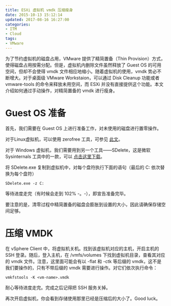```yaml
---
title: ESXi 虚拟机 vmdk 压缩瘦身
date: 2015-10-13 15:12:14
updated: 2017-08-16 16:27:00
categories: 
- ITM
- Cloud
tags:
- VMware
---
```

为了节约虚拟机的磁盘占用，VMware 提供了精简置备（Thin Provision）方式，使得磁盘占用按需分配。但是，虚拟机内删除文件虽然释放了 Guest OS 的可用空间，但却不会使得 vmdk 文件相应地缩小。随着虚拟机的使用，vmdk 势必不断增大。对于桌面级 VMware Workstaion，可以通过 Disk Cleanup 功能或者 vmware-tools 的命令来释放未用空间，而 ESXi 并没有直接提供这个功能。本文介绍如何通过手动操作，对精简置备的 vmdk 进行瘦身。
<!-- more -->

# Guest OS 准备

首先，我们需要在 Guest OS 上进行准备工作，对未使用的磁盘进行置零操作。

对于Linux虚拟机，可以使用 zerofree 工具，可参见 [此文](/2017/08/11/zerofree-unused-spaces-in-ubuntu/)。

对于 Windows 虚拟机，我们需要用到另一个工具——SDelete，这是微软 Sysinternals 工具中的一款，可以 [点击这里下载](https://technet.microsoft.com/en-us/sysinternals/bb897443)。

将 SDelete.exe 复制到虚拟机中，对每个盘符执行下面的语句（最后的 C: 依次替换为每个盘符）

    SDelete.exe -z C:

等待进度走完（有时候会走到 102% -。-），即宣告准备完毕。

要注意的是，清零过程中精简置备的磁盘会膨胀到设置的大小，因此请确保存储空间足够。

# 压缩 VMDK

在 vSphere Client 中，将虚拟机关机。找到该虚拟机对应的主机，开启主机的 SSH 登录。随后，登入主机，在 /vmfs/volumes 下找到虚拟机目录，查看其对应的 vmdk 文件。注意，这里面可能会有以 -flat 和 -ctk 等后缀的 vmdk，这不是我们要操作的，只有不带后缀的 vmdk 需要进行操作。对它们依次执行命令：

    vmkfstools -K <vm-name>.vmdk

耐心等待进度走完。完成之后记得把 SSH 服务关掉。

再次开启虚拟机，你会看到存储使用那里已经是压缩后的大小了。Good luck。